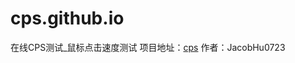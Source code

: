# cps.github.io
在线CPS测试_鼠标点击速度测试
项目地址：[cps](https://github.com/JacobHu0723/cps.github.io)
作者：JacobHu0723

